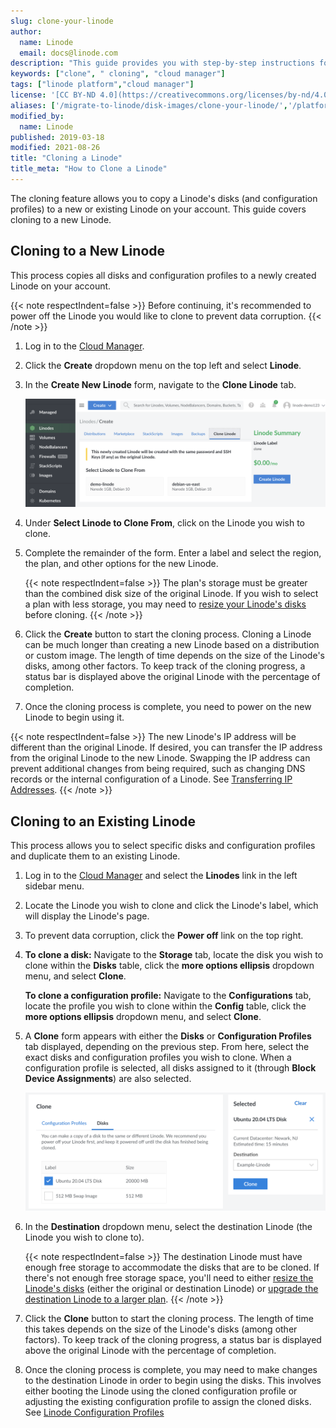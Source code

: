 ```yaml
---
slug: clone-your-linode
author:
  name: Linode
  email: docs@linode.com
description: "This guide provides you with step-by-step instructions for making additional copies of your Linode using the Linode Cloud Manager's clone feature."
keywords: ["clone", " cloning", "cloud manager"]
tags: ["linode platform","cloud manager"]
license: '[CC BY-ND 4.0](https://creativecommons.org/licenses/by-nd/4.0)'
aliases: ['/migrate-to-linode/disk-images/clone-your-linode/','/platform/disk-images/clone-your-linode/','/platform/disk-images/clone-your-linode-classic-manager/']
modified_by:
  name: Linode
published: 2019-03-18
modified: 2021-08-26
title: "Cloning a Linode"
title_meta: "How to Clone a Linode"
---
```


The cloning feature allows you to copy a Linode's disks (and configuration profiles) to a new or existing Linode on your account. This guide covers cloning to a new Linode.

## Cloning to a New Linode

This process copies all disks and configuration profiles to a newly created Linode on your account.

{{< note respectIndent=false >}}
Before continuing, it's recommended to power off the Linode you would like to clone to prevent data corruption.
{{< /note >}}

1. Log in to the [Cloud Manager](https://cloud.linode.com).

1. Click the **Create** dropdown menu on the top left and select **Linode**.

1. In the **Create New Linode** form, navigate to the **Clone Linode** tab.

    ![Select the 'Clone Linode' tab to clone an existing Linode.](clone-linode-menu.png)

1. Under **Select Linode to Clone From**, click on the Linode you wish to clone.

1. Complete the remainder of the form. Enter a label and select the region, the plan, and other options for the new Linode.

   {{< note respectIndent=false >}}
The plan's storage must be greater than the combined disk size of the original Linode. If you wish to select a plan with less storage, you may need to [resize your Linode's disks](/docs/guides/resize-a-linode-disk/) before cloning.
{{< /note >}}

1. Click the **Create** button to start the cloning process. Cloning a Linode can be much longer than creating a new Linode based on a distribution or custom image. The length of time depends on the size of the Linode's disks, among other factors. To keep track of the cloning progress, a status bar is displayed above the original Linode with the percentage of completion.

1. Once the cloning process is complete, you need to power on the new Linode to begin using it.

{{< note respectIndent=false >}}
The new Linode's IP address will be different than the original Linode. If desired, you can transfer the IP address from the original Linode to the new Linode. Swapping the IP address can prevent additional changes from being required, such as changing DNS records or the internal configuration of a Linode. See [Transferring IP Addresses](/docs/guides/managing-ip-addresses/#transferring-ip-addresses).
{{< /note >}}

## Cloning to an Existing Linode

This process allows you to select specific disks and configuration profiles and duplicate them to an existing Linode.

1. Log in to the [Cloud Manager](https://cloud.linode.com) and select the **Linodes** link in the left sidebar menu.

1. Locate the Linode you wish to clone and click the Linode's label, which will display the Linode's page.

1. To prevent data corruption, click the **Power off** link on the top right.

1. **To clone a disk:** Navigate to the **Storage** tab, locate the disk you wish to clone within the **Disks** table, click the **more options ellipsis** dropdown menu, and select **Clone**.

    **To clone a configuration profile:** Navigate to the **Configurations** tab, locate the profile you wish to clone within the **Config** table, click the **more options ellipsis** dropdown menu, and select **Clone**.

1. A **Clone** form appears with either the **Disks** or **Configuration Profiles** tab displayed, depending on the previous step. From here, select the exact disks and configuration profiles you wish to clone. When a configuration profile is selected, all disks assigned to it (through **Block Device Assignments**) are also selected.

    ![The Clone form in the Cloud Manager](linode-disk-clone.png)

1. In the **Destination** dropdown menu, select the destination Linode (the Linode you wish to clone to).

    {{< note respectIndent=false >}}
The destination Linode must have enough free storage to accommodate the disks that are to be cloned. If there's not enough free storage space, you'll need to either [resize the Linode's disks](/docs/guides/resize-a-linode-disk/) (either the original or destination Linode) or [upgrade the destination Linode to a larger plan](/docs/guides/resizing-a-linode/).
{{< /note >}}

1. Click the **Clone** button to start the cloning process. The length of time this takes depends on the size of the Linode's disks (among other factors). To keep track of the cloning progress, a status bar is displayed above the original Linode with the percentage of completion.

1. Once the cloning process is complete, you may need to make changes to the destination Linode in order to begin using the disks. This involves either booting the Linode using the cloned configuration profile or adjusting the existing configuration profile to assign the cloned disks. See [Linode Configuration Profiles](/docs/guides/linode-configuration-profiles/)